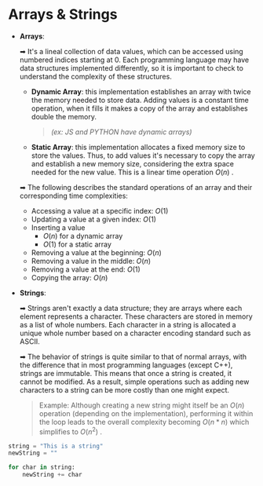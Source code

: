 # Arrays & Strings

- **Arrays**:

  ➡ It's a lineal collection of data values, which can be accessed using numbered indices starting at 0. Each programming language may have data structures implemented differently, so it is important to check to understand the complexity of these structures.
  
  * **Dynamic Array**: this implementation establishes an array with twice the memory needed to store data. Adding values is a constant time operation, when it fills it makes a copy of the array and establishes double the memory.

      > *(ex: JS and PYTHON have dynamic arrays)*
  
  * **Static Array**: this implementation allocates a fixed memory size to store the values. Thus, to add values it's necessary to copy the array and establish a new memory size, considering the extra space needed for the new value. This is a linear time operation $O(n)$ .

  ➡ The following describes the standard operations of an array and their corresponding time complexities:

    - Accessing a value at a specific index: $O(1)$
    - Updating a value at a given index: $O(1)$
    - Inserting a value
        - $O(n)$ for a dynamic array
        - $O(1)$ for a static array
    - Removing a value at the beginning: $O(n)$
    - Removing a value in the middle: $O(n)$
    - Removing a value at the end: $O(1)$
    - Copying the array: $O(n)$

- **Strings**:

  ➡ Strings aren't exactly a data structure; they are arrays where each element represents a character. These characters are stored in memory as a list of whole numbers. Each character in a string is allocated a unique whole number based on a character encoding standard such as ASCII.
  
  ➡ The behavior of strings is quite similar to that of normal arrays, with the difference that in most programming languages (except C++), strings are immutable. This means that once a string is created, it cannot be modified. As a result, simple operations such as adding new characters to a string can be more costly than one might expect.

  > Example: Although creating a new string might itself be an $O(n)$ operation (depending on the implementation), performing it within the loop leads to the overall complexity becoming $O(n * n)$ which simplifies to $O(n^2)$ .

```python
string = "This is a string"
newString = ""

for char in string:
    newString += char
```

